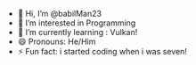 - 👋 Hi, I’m @babilMan23
- 👀 I’m interested in Programming
- 🌱 I’m currently learning : Vulkan!
- 😄 Pronouns: He/Him
- ⚡ Fun fact: i started coding when i was seven!
